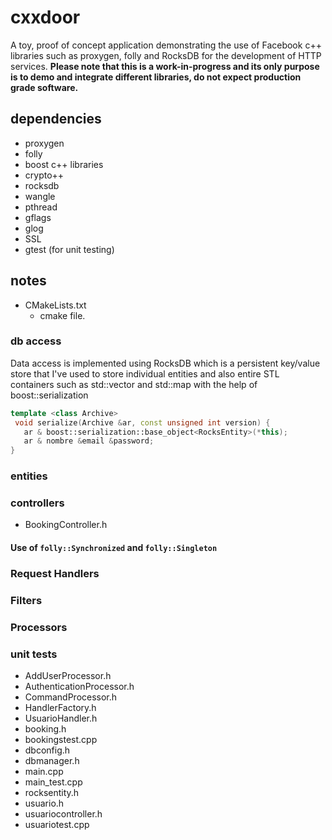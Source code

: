 # cxxdoor

A toy, proof of concept application demonstrating the use of Facebook c++ libraries such as proxygen, folly and RocksDB for the development of HTTP services. **Please note that this is a work-in-progress and its only purpose is to demo and integrate different libraries, do not expect production grade software.**

## dependencies

* proxygen
* folly 
* boost c++ libraries
* crypto++
* rocksdb
* wangle
* pthread
* gflags
* glog
* SSL
* gtest (for unit testing)


## notes

* CMakeLists.txt
  - cmake file.

### db access

Data access is implemented using RocksDB which is a persistent key/value store that I've used to store individual entities and also entire STL containers such as std::vector and std::map with the help of boost::serialization


``` c++
template <class Archive>
 void serialize(Archive &ar, const unsigned int version) {
   ar & boost::serialization::base_object<RocksEntity>(*this);
   ar & nombre &email &password;
}
```



### entities



### controllers
* BookingController.h

#### Use of `folly::Synchronized` and `folly::Singleton`


### Request Handlers

### Filters

### Processors


### unit tests


* AddUserProcessor.h
* AuthenticationProcessor.h
* CommandProcessor.h
* HandlerFactory.h
* UsuarioHandler.h
* booking.h
* bookingstest.cpp
* dbconfig.h
* dbmanager.h
* main.cpp
* main_test.cpp
* rocksentity.h
* usuario.h
* usuariocontroller.h
* usuariotest.cpp

